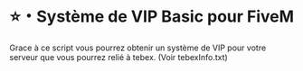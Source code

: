 # ⭐・Système de VIP Basic pour FiveM

Grace à ce script vous pourrez obtenir un système de VIP pour votre serveur que vous pourrez relié à tebex. (Voir tebexInfo.txt)
